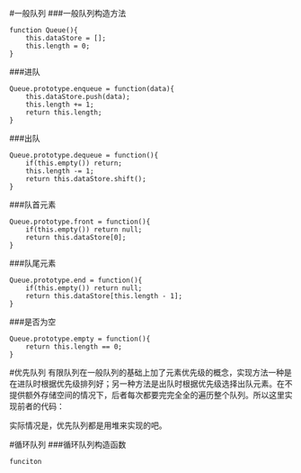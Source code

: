 #一般队列
###一般队列构造方法

```
function Queue(){
	this.dataStore = [];
	this.length = 0;
}
```

###进队

```
Queue.prototype.enqueue = function(data){
	this.dataStore.push(data);
	this.length += 1;
	return this.length;
}
```

###出队

```
Queue.prototype.dequeue = function(){
	if(this.empty()) return;
	this.length -= 1;
	return this.dataStore.shift();
}
```

###队首元素

```
Queue.prototype.front = function(){
	if(this.empty()) return null;
	return this.dataStore[0];
}
```

###队尾元素

```
Queue.prototype.end = function(){
	if(this.empty()) return null;
	return this.dataStore[this.length - 1];
}
```

###是否为空

```
Queue.prototype.empty = function(){
	return this.length == 0;
}
```
#优先队列
有限队列在一般队列的基础上加了元素优先级的概念，实现方法一种是在进队时根据优先级排列好；另一种方法是出队时根据优先级选择出队元素。在不提供额外存储空间的情况下，后者每次都要完完全全的遍历整个队列。所以这里实现前者的代码：


实际情况是，优先队列都是用堆来实现的吧。


#循环队列
###循环队列构造函数


```
funciton 
```

